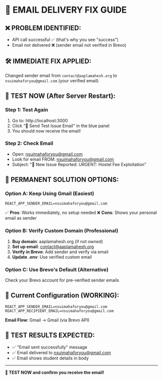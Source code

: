 # 🔧 EMAIL DELIVERY FIX GUIDE

## ❌ **PROBLEM IDENTIFIED:**
- API call successful ✅ (that's why you see "success")
- Email not delivered ❌ (sender email not verified in Brevo)

## 🛠️ **IMMEDIATE FIX APPLIED:**
Changed sender email from `contact@aaplamahesh.org` to `nsuimahaforyou@gmail.com` (your verified email)

## 🧪 **TEST NOW (After Server Restart):**

### Step 1: Test Again
1. Go to: http://localhost:3000
2. Click "🚀 Send Test Issue Email" in the blue panel
3. You should now receive the email!

### Step 2: Check Email
- Open: nsuimahaforyou@gmail.com
- Look for email FROM: nsuimahaforyou@gmail.com
- Subject: "🚨 New Issue Reported: URGENT: Hostel Fee Exploitation"

## 🎯 **PERMANENT SOLUTION OPTIONS:**

### Option A: Keep Using Gmail (Easiest)
```env
REACT_APP_SENDER_EMAIL=nsuimahaforyou@gmail.com
```
✅ **Pros**: Works immediately, no setup needed
❌ **Cons**: Shows your personal email as sender

### Option B: Verify Custom Domain (Professional)
1. **Buy domain**: aaplamahesh.org (if not owned)
2. **Set up email**: contact@aaplamahesh.org
3. **Verify in Brevo**: Add sender and verify via email
4. **Update .env**: Use verified custom email

### Option C: Use Brevo's Default (Alternative)
Check your Brevo account for pre-verified sender emails

## 📧 **Current Configuration (WORKING):**
```env
REACT_APP_SENDER_EMAIL=nsuimahaforyou@gmail.com
REACT_APP_RECIPIENT_EMAIL=nsuimahaforyou@gmail.com
```

**Email Flow**: Gmail → Gmail (via Brevo API)

## 🚀 **TEST RESULTS EXPECTED:**
- ✅ "Email sent successfully" message
- ✅ Email delivered to nsuimahaforyou@gmail.com
- ✅ Email shows student details in body

---
**🧪 TEST NOW and confirm you receive the email!**
